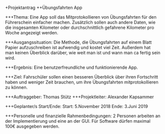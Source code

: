 +Projektantrag
++Übungsfahrten App

+++Thema:
Eine App soll das Mitprotokollieren von Übungsfahrten für den Führerschein einfacher machen. Zusätzlich sollen auch andere Daten, wie die insgesamten Kilometer oder durchschnittlich gefahrene Kilometer pro Woche angezeigt werden.

+++Ausgangssituation:
Die Methode, die Übungsfahrten auf einem Blatt Papier aufzuschreiben ist aufwendig und kostet viel Zeit. Außerdem hat man keinen Überblick darüber, wie weit man ist und wann man ca fertig sein wird.

+++Ergebnis:
Eine benutzerfreundliche und funktionierende App.

+++Ziel:
Fahrschüler sollen einen besseren Überblick über ihren Fortschritt haben und weniger Zeit brauchen, um ihre Übungsfahrten mitprotokollieren zu können.

+++Auftraggeber: Thomas Stütz
+++Projektleiter: Alexander Kapsammer

+++Geplanter/s Start/Ende:
Start: 5.November 2018
Ende: 3.Juni 2019

+++Personelle und finanzielle Rahmenbedingungen:
2 Personen arbeiten an der Implementierung und eine an der GUI.
Für Software dürfen maximal 100€ ausgegeben werden.
